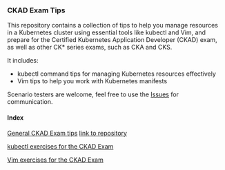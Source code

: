 ### CKAD Exam Tips
This repository contains a collection of tips to help you manage resources in a Kubernetes cluster using essential tools like kubectl and Vim, and prepare for the Certified Kubernetes Application Developer (CKAD) exam, as well as other CK* series exams, such as CKA and CKS.

It includes:

- kubectl command tips for managing Kubernetes resources effectively
- Vim tips to help you work with Kubernetes manifests

Scenario testers are welcome, feel free to use the [Issues](https://github.com/miroberes/CKAD-Exam-Tips/issues) for communication.

#### Index

[General CKAD Exam tips](https://github.com/miroberes/CKAD-Exam-Tips/blob/main/CKAD-Exam-Tips-general-tips/CKAD-Exam-Tips-general-tips.md)
[link to repository](https://github.com/miroberes/CKAD-Exam-Tips/tree/main/CKAD-Exam-Tips-general-tips)

[kubectl exercises for the CKAD Exam](https://github.com/miroberes/CKAD-Exam-Tips/tree/main/CKAD-Exam-Tips-kubectl-exercises)

[Vim exercises for the CKAD Exam](https://github.com/miroberes/CKAD-Exam-Tips/tree/main/CKAD-Exam-Tips-vim-exercises)